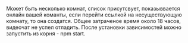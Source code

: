Может быть несколько комнат, список присутсвует, показыввается онлайн вашей команты, если перейти ссылкой на несуществующую комнату, то она создатся.
Общее затраченое время около 18 часов, видеочат не успел отладить. После установки зависимостей можно запустить из корня - npm start.
